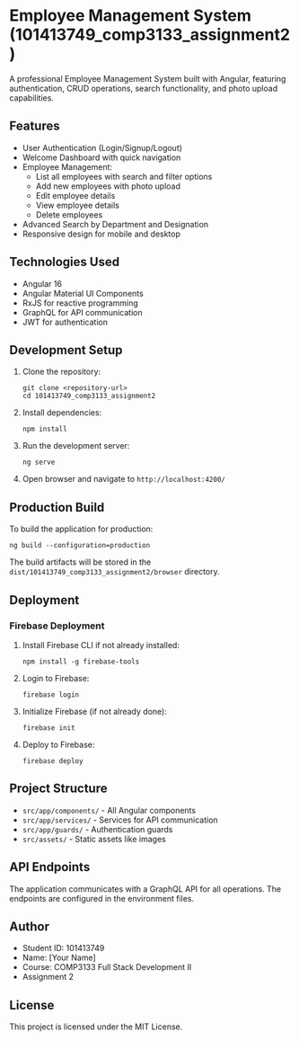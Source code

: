 # Employee Management System (101413749_comp3133_assignment2)

A professional Employee Management System built with Angular, featuring authentication, CRUD operations, search functionality, and photo upload capabilities.

## Features

- User Authentication (Login/Signup/Logout)
- Welcome Dashboard with quick navigation
- Employee Management:
  - List all employees with search and filter options
  - Add new employees with photo upload
  - Edit employee details
  - View employee details
  - Delete employees
- Advanced Search by Department and Designation
- Responsive design for mobile and desktop

## Technologies Used

- Angular 16
- Angular Material UI Components
- RxJS for reactive programming
- GraphQL for API communication
- JWT for authentication

## Development Setup

1. Clone the repository:
   ```
   git clone <repository-url>
   cd 101413749_comp3133_assignment2
   ```

2. Install dependencies:
   ```
   npm install
   ```

3. Run the development server:
   ```
   ng serve
   ```

4. Open browser and navigate to `http://localhost:4200/`

## Production Build

To build the application for production:

```
ng build --configuration=production
```

The build artifacts will be stored in the `dist/101413749_comp3133_assignment2/browser` directory.

## Deployment

### Firebase Deployment

1. Install Firebase CLI if not already installed:
   ```
   npm install -g firebase-tools
   ```

2. Login to Firebase:
   ```
   firebase login
   ```

3. Initialize Firebase (if not already done):
   ```
   firebase init
   ```

4. Deploy to Firebase:
   ```
   firebase deploy
   ```

## Project Structure

- `src/app/components/` - All Angular components
- `src/app/services/` - Services for API communication
- `src/app/guards/` - Authentication guards
- `src/assets/` - Static assets like images

## API Endpoints

The application communicates with a GraphQL API for all operations. The endpoints are configured in the environment files.

## Author

- Student ID: 101413749
- Name: [Your Name]
- Course: COMP3133 Full Stack Development II
- Assignment 2

## License

This project is licensed under the MIT License.
